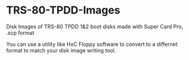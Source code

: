 # TRS-80-TPDD-Images
Disk Images of TRS-80 TPDD 1&amp;2 boot disks made with Super Card Pro, .scp format

You can use a utility like HxC Floppy software to convert to a differnet format
to match your disk image writing tool.
